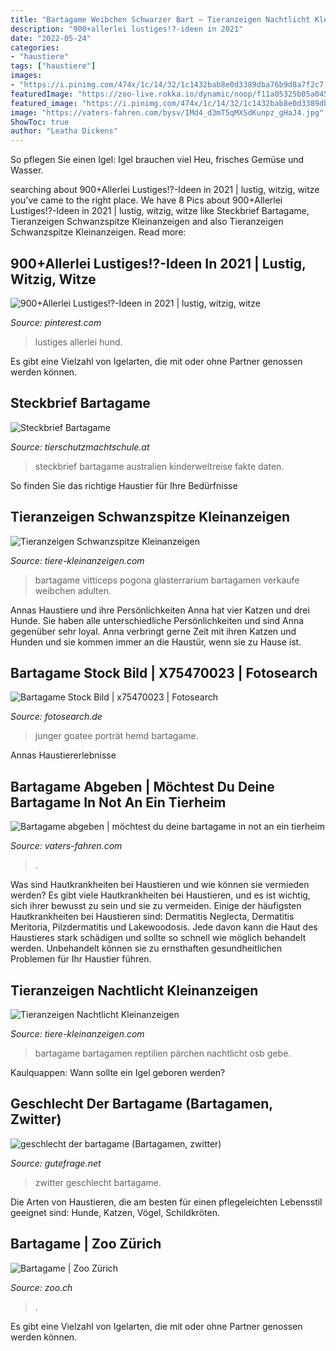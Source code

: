 ```yaml
---
title: "Bartagame Weibchen Schwarzer Bart ~ Tieranzeigen Nachtlicht Kleinanzeigen"
description: "900+allerlei lustiges!?-ideen in 2021"
date: "2022-05-24"
categories:
- "haustiere"
tags: ["haustiere"]
images:
- "https://i.pinimg.com/474x/1c/14/32/1c1432bab8e0d3389dba76b9d8a7f2c7.jpg"
featuredImage: "https://zoo-live.rokka.io/dynamic/noop/f11a05325b05a0453a8e350574d8afabdfbb34ca/bartagame-pogona-vitticeps.jpg"
featured_image: "https://i.pinimg.com/474x/1c/14/32/1c1432bab8e0d3389dba76b9d8a7f2c7.jpg"
image: "https://vaters-fahren.com/bysv/IMd4_d3mT5qMXSdKunpz_gHaJ4.jpg"
ShowToc: true
author: "Leatha Dickens"
---
```



So pflegen Sie einen Igel: Igel brauchen viel Heu, frisches Gemüse und Wasser.

	

		
searching about 900+Allerlei Lustiges!?-Ideen in 2021 | lustig, witzig, witze you've came to the right place. We have 8 Pics about 900+Allerlei Lustiges!?-Ideen in 2021 | lustig, witzig, witze like Steckbrief Bartagame, Tieranzeigen Schwanzspitze Kleinanzeigen and also Tieranzeigen Schwanzspitze Kleinanzeigen. Read more:
		
    
## 900+Allerlei Lustiges!?-Ideen In 2021 | Lustig, Witzig, Witze

<img loading=lazy src="https://i.pinimg.com/474x/1c/14/32/1c1432bab8e0d3389dba76b9d8a7f2c7.jpg" onerror="this.onerror=null;this.src='https://tse1.mm.bing.net/th?id=OIP.E_lWCAPIUGBiUQ3Lv55AjgAAAA&amp;pid=15.1';" alt="900+Allerlei Lustiges!?-Ideen in 2021 | lustig, witzig, witze">

_Source: pinterest.com_

>lustiges allerlei hund. 

	

Es gibt eine Vielzahl von Igelarten, die mit oder ohne Partner genossen werden können.

    
## Steckbrief Bartagame

<img loading=lazy src="https://www.tierschutzmachtschule.at/bild.php?id=1059" onerror="this.onerror=null;this.src='https://tse2.mm.bing.net/th?id=OIP.ZTSnXNwKUqyzaZ8hQANxEAHaE6&amp;pid=15.1';" alt="Steckbrief Bartagame">

_Source: tierschutzmachtschule.at_

>steckbrief bartagame australien kinderweltreise fakte daten. 

	

So finden Sie das richtige Haustier für Ihre Bedürfnisse

    
## Tieranzeigen Schwanzspitze Kleinanzeigen

<img loading=lazy src="https://www.tiere-kleinanzeigen.com/export/20110711233225.jpg" onerror="this.onerror=null;this.src='https://tse4.mm.bing.net/th?id=OIP.jtEsvLz_oAdZUiw2wrf6LgHaGv&amp;pid=15.1';" alt="Tieranzeigen Schwanzspitze Kleinanzeigen">

_Source: tiere-kleinanzeigen.com_

>bartagame vitticeps pogona glasterrarium bartagamen verkaufe weibchen adulten. 

	

Annas Haustiere und ihre Persönlichkeiten
Anna hat vier Katzen und drei Hunde. Sie haben alle unterschiedliche Persönlichkeiten und sind Anna gegenüber sehr loyal. Anna verbringt gerne Zeit mit ihren Katzen und Hunden und sie kommen immer an die Haustür, wenn sie zu Hause ist.

    
## Bartagame Stock Bild | X75470023 | Fotosearch

<img loading=lazy src="https://cdn-grid.fotosearch.com/FSD/FSD736/junger-mann-mit-goatee-bart-tragen-stock-bild__x75778301.jpg" onerror="this.onerror=null;this.src='https://tse2.mm.bing.net/th?id=OIP.daBzsLy9tRhIPHrTX0mAbQAAAA&amp;pid=15.1';" alt="Bartagame Stock Bild | x75470023 | Fotosearch">

_Source: fotosearch.de_

>junger goatee porträt hemd bartagame. 

	

Annas Haustiererlebnisse

    
## Bartagame Abgeben | Möchtest Du Deine Bartagame In Not An Ein Tierheim

<img loading=lazy src="https://vaters-fahren.com/bysv/IMd4_d3mT5qMXSdKunpz_gHaJ4.jpg" onerror="this.onerror=null;this.src='https://tse3.mm.bing.net/th?id=OIP.7aGpsdvn8tuA3kwBQhB5kAAAAA&amp;pid=15.1';" alt="Bartagame abgeben | möchtest du deine bartagame in not an ein tierheim">

_Source: vaters-fahren.com_

>. 

	

Was sind Hautkrankheiten bei Haustieren und wie können sie vermieden werden?
Es gibt viele Hautkrankheiten bei Haustieren, und es ist wichtig, sich ihrer bewusst zu sein und sie zu vermeiden. Einige der häufigsten Hautkrankheiten bei Haustieren sind: Dermatitis Neglecta, Dermatitis Meritoria, Pilzdermatitis und Lakewoodosis. Jede davon kann die Haut des Haustieres stark schädigen und sollte so schnell wie möglich behandelt werden. Unbehandelt können sie zu ernsthaften gesundheitlichen Problemen für Ihr Haustier führen.

    
## Tieranzeigen Nachtlicht Kleinanzeigen

<img loading=lazy src="https://tiere-kleinanzeigen.com/export/20110626085826.jpg" onerror="this.onerror=null;this.src='https://tse3.mm.bing.net/th?id=OIP.6QstvOPn4W6EaSsH2wrmIwHaEK&amp;pid=15.1';" alt="Tieranzeigen Nachtlicht Kleinanzeigen">

_Source: tiere-kleinanzeigen.com_

>bartagame bartagamen reptilien pärchen nachtlicht osb gebe. 

	

Kaulquappen: Wann sollte ein Igel geboren werden?

    
## Geschlecht Der Bartagame (Bartagamen, Zwitter)

<img loading=lazy src="https://images.gutefrage.net/media/fragen/bilder/geschlecht-der-bartagame/1_big.jpg?v=1408997165000" onerror="this.onerror=null;this.src='https://tse4.mm.bing.net/th?id=OIP.rDJjbyIvRWlJOWdVza3logAAAA&amp;pid=15.1';" alt="geschlecht der bartagame (Bartagamen, zwitter)">

_Source: gutefrage.net_

>zwitter geschlecht bartagame. 

	

Die Arten von Haustieren, die am besten für einen pflegeleichten Lebensstil geeignet sind: Hunde, Katzen, Vögel, Schildkröten.

    
## Bartagame | Zoo Zürich

<img loading=lazy src="https://zoo-live.rokka.io/dynamic/noop/f11a05325b05a0453a8e350574d8afabdfbb34ca/bartagame-pogona-vitticeps.jpg" onerror="this.onerror=null;this.src='https://tse2.mm.bing.net/th?id=OIP.DdvNcirRb-uHCxof_utG0AAAAA&amp;pid=15.1';" alt="Bartagame | Zoo Zürich">

_Source: zoo.ch_

>. 

	

Es gibt eine Vielzahl von Igelarten, die mit oder ohne Partner genossen werden können.

